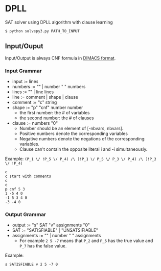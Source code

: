 # DPLL
SAT solver using DPLL algorithm with clause learning

```
$ python solvepy3.py PATH_TO_INPUT
```

## Input/Ouput

Input/Output  is always CNF formula in [DIMACS format](https://people.sc.fsu.edu/~jburkardt/data/cnf/cnf.html).

### Input Grammar

- input := lines
- numbers := "" | number " " numbers
- lines := "" | line lines
- line := comment | shape | clause
- comment := "c" string
- shape := "p" "cnf" number number
  - the first number: the # of variables
  - the second number: the # of clauses
- clause := numbers "0"
  - Number should be an element of \[-nbvars, nbvars\].
  - Positive numbers denote the corresponding variables
  - Negative numbers denote the negations of the corresponding variables.
  - Clause can't contain the opposite literal i and -i simultaneously.

Example: `(P_1 \/ !P_5 \/ P_4) /\ (!P_1 \/ P_5 \/ P_3 \/ P_4) /\ (!P_3 \/ !P_4)`
```
c
c start with comments
c
c
p cnf 5 3
1 -5 4 0
-1 5 3 4 0
-3 -4 0
```

### Output Grammar

- output := "s" SAT "v" assignments "0"
- SAT := "SATISFIABLE" | "UNSATSIFIABLE"
- assignments := "" | number " " assignments
  - For example `2 5 -7` means that `P_2` and `P_5` has the true value and `P_7` has the false value.

Example:
```
s SATISFIABLE v 2 5 -7 0
```
